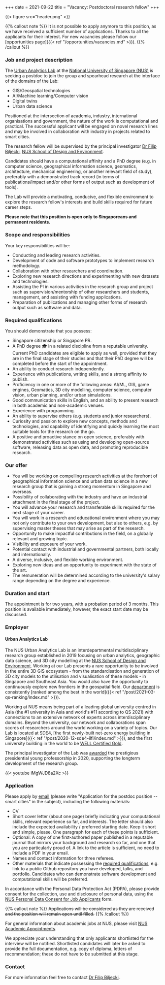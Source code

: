 +++
date = 2021-09-22
title = "Vacancy: Postdoctoral research fellow"
+++

{{< figure src="header.png" >}}

{{% callout note %}}
It is not possible to apply anymore to this position, as we have received a sufficient number of applications.
Thanks to all the applicants for their interest.
For new vacancies please follow our [opportunities page]({{< ref "/opportunities/vacancies.md" >}}).
{{% /callout %}}

### Job and project description

The [Urban Analytics Lab](/) at the [National University of Singapore (NUS)](http://www.nus.edu.sg) is seeking a postdoc to join the group and spearhead research at the interface of the domains of the Lab:

* GIS/Geospatial technologies
* AI/Machine learning/Computer vision
* Digital twins
* Urban data science

Positioned at the intersection of academia, industry, international organisations and government, the nature of the work is computational and practical.
The successful applicant will be engaged on novel research lines and may be involved in collaboration with industry in projects related to smart cities.

The research fellow will be supervised by the principal investigator [Dr Filip Biljecki](/authors/filip/), [NUS School of Design and Environment](http://www.sde.nus.edu.sg).

Candidates should have a computational affinity and a PhD degree (e.g. in computer science, geographical information science, geomatics, architecture, mechanical engineering, or another relevant field of study), preferably with a demonstrated track record (in terms of publications/impact and/or other forms of output such as development of tools).

The Lab will provide a motivating, conducive, and flexible environment to explore the research fellow's interests and build skills required for future career steps.

**Please note that this position is open only to Singaporeans and permanent residents.**

### Scope and responsibilities

Your key responsibilities will be:

- Conducting and leading research activities.
- Development of code and software prototypes to implement research methodology.
- Collaboration with other researchers and coordination.
- Exploring new research directions and experimenting with new datasets and technologies.
- Assisting the PI in various activities in the research group and project such as supervision/mentorship of other researchers and students, management, and assisting with funding applications.
- Preparation of publications and managing other forms of research output such as software and data.

### Required qualifications

You should demonstrate that you possess:

- Singapore citizenship or Singapore PR.
- A PhD degree :mortar_board: in a related discipline from a reputable university. Current PhD candidates are eligible to apply as well, provided that they are in the final stage of their studies and that their PhD degree will be completed before the start of the appointment.
- An ability to conduct research independently.
- Experience with publications, writing skills, and a strong affinity to publish.
- Proficiency in one or more of the following areas: AI/ML, GIS, game engines, Geomatics, 3D city modelling, computer science, computer vision, urban planning, and/or urban simulations.
- Good communication skills in English, and an ability to present research in both academic and non-academic venues.
- Experience with programming.
- An ability to supervise others (e.g. students and junior researchers).
- Curiosity and passion to explore new concepts, methods and technologies, and capability of identifying and quickly learning the most suitable tools for the research on the go.
- A positive and proactive stance on open science, preferably with demonstrated activities such as using and developing open-source software, releasing data as open data, and promoting reproducible research. 

### Our offer

- You will be working on compelling research activities at the forefront of geographical information science and urban data science in a new research group that is gaining a strong momentum in Singapore and overseas.
- Possibility of collaborating with the industry and have an industrial attachment in the final stage of the project.
- You will advance your research and transferable skills required for the next stage of your career.
- You will work in a research and educational environment where you may not only contribute to your own development, but also to others, e.g. by supervising master theses that may arise as part of the research.
- Opportunity to make impactful contributions in the field, on a globally relevant and growing topic.
- Visibility and exposure of your work.
- Potential contact with industrial and governmental partners, both locally and internationally.
- A diverse, inclusive, and flexible working environment.
- Exploring new ideas and an opportunity to experiment with the state of the art.
- The remuneration will be determined according to the university's salary range depending on the degree and experience.

### Duration and start

The appointment is for two years, with a probation period of 3 months.
This position is available immediately, however, the exact start date may be discussed.

### Employer

#### Urban Analytics Lab

The NUS Urban Analytics Lab is an interdepartmental multidisciplinary research group established in 2019 focusing on urban analytics, geographic data science, and 3D city modelling at the [NUS School of Design and Environment](http://www.sde.nus.edu.sg).
Working at our Lab presents a rare opportunity to be involved in the entire 3D GIS ecosystem - from the standardisation and generation of 3D city models to the utilisation and visualisation of these models - in Singapore and Southeast Asia. You would also have the opportunity to continuously explore new frontiers in the geospatial field. 
Our [department](https://www.sde.nus.edu.sg/arch/) is consistently [ranked among the best in the world]({{< ref "/post/2021-03-qs-ranking/index.md" >}}).

Working at NUS means being part of a leading global university centred in Asia (the #1 university in Asia and world's #11 according to QS 2021) with connections to an extensive network of experts across interdisciplinary domains.
Beyond the university, our network and collaborations span scores of researchers around the world working on a variety of topics.
Our Lab is located at SDE4, [the first newly-built net-zero energy building in Singapore]({{< ref "/post/2020-12-sde4-ilfi/index.md" >}}), and the first university building in the world to be [WELL Certified Gold](https://www.wellcertified.com/).

The principal investigator of the Lab was [awarded](/post/2020/07/16/filip-biljecki-appointed-as-presidential-young-professor/) the prestigious presidential young professorship in 2020, supporting the longterm development of the research group.

{{< youtube iMgWJD8a2Xc >}}

### Application

Please apply by [email](mailto:filip@nus.edu.sg) (please write "Application for the postdoc position -- smart cities" in the subject), including the following materials:

* CV
* Short cover letter (about one page) briefly indicating your computational skills, relevant experience so far, and interests. The letter should also include the expected availability / preferred starting date. Keep it short and simple, please. One paragraph for each of these points is sufficient.
* Optional: A copy of one first-authored paper published in a reputable journal that mirrors your background and research so far, and one that you are particularly proud of. A link to the article is sufficient, no need to include a PDF in your email.
* Names and contact information for three referees.
* Other materials that indicate possessing the [required qualifications](#required-qualifications), e.g. link to a public Github repository you have developed, talks, and portfolio. Candidates who can demonstrate software development and computational skills will be preferred.

In accordance with the Personal Data Protection Act (PDPA), please provide consent for the collection, use and disclosure of personal data, using the [NUS Personal Data Consent for Job Applicants](http://www.nus.edu.sg/careers/potentialhires/applicationprocess/NUS-Personal-Data-Consent-for-Job-Applicants.pdf) form.

{{% callout note %}}
~~Applications will be considered as they are received and the position will remain open until filled.~~
{{% /callout %}}

For general information about academic jobs at NUS, please visit [NUS  Academic Appointments](http://www.nus.edu.sg/careers/acadappt.htm).

We appreciate your understanding that only applicants shortlisted for the interview will be notified.
Shortlisted candidates will later be asked to provide the full documentation, e.g. copy of diploma, letters of recommendation; these do not have to be submitted at this stage.

### Contact

For more information feel free to contact [Dr Filip Biljecki](/authors/filip).
